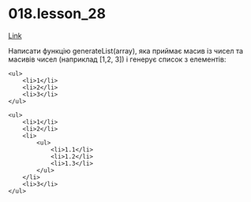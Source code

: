 # 018.lesson_28

[Link](https://witnesstime.github.io/FrontEndPro_Kolesnikov_HWs/018.lesson_28/index.html)

Написати функцію generateList(array), яка приймає масив із чисел та масивів чисел (наприклад [1,2, 3]) і генерує список з елементів:
```
<ul>
    <li>1</li>
    <li>2</li>
    <li>3</li>
</ul>
```

```
<ul>
    <li>1</li>
    <li>2</li>
    <li>
        <ul>
            <li>1.1</li>
            <li>1.2</li>
            <li>1.3</li>
        </ul>
    </li>
    <li>3</li>
</ul>
```